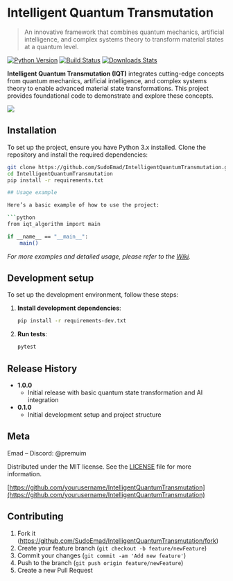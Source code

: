 # Intelligent Quantum Transmutation

> An innovative framework that combines quantum mechanics, artificial intelligence, and complex systems theory to transform material states at a quantum level.

[![Python Version][python-image]][python-url]
[![Build Status][travis-image]][travis-url]
[![Downloads Stats][downloads-image]][downloads-url]

**Intelligent Quantum Transmutation (IQT)** integrates cutting-edge concepts from quantum mechanics, artificial intelligence, and complex systems theory to enable advanced material state transformations. This project provides foundational code to demonstrate and explore these concepts.

![](header.png)  <!-- Ensure you have a header image or remove this line -->

## Installation

To set up the project, ensure you have Python 3.x installed. Clone the repository and install the required dependencies:

```sh
git clone https://github.com/SudoEmad/IntelligentQuantumTransmutation.git
cd IntelligentQuantumTransmutation
pip install -r requirements.txt

## Usage example

Here’s a basic example of how to use the project:

```python
from iqt_algorithm import main

if __name__ == "__main__":
    main()
```

_For more examples and detailed usage, please refer to the [Wiki][wiki]._

## Development setup

To set up the development environment, follow these steps:

1. **Install development dependencies**:
    ```sh
    pip install -r requirements-dev.txt
    ```

2. **Run tests**:
    ```sh
    pytest
    ```

## Release History

* **1.0.0**
    * Initial release with basic quantum state transformation and AI integration
* **0.1.0**
    * Initial development setup and project structure

## Meta

Emad – Discord: @premuim

Distributed under the MIT license. See the [LICENSE](LICENSE) file for more information.

[https://github.com/yourusername/IntelligentQuantumTransmutation](https://github.com/yourusername/IntelligentQuantumTransmutation)

## Contributing

1. Fork it (<https://github.com/SudoEmad/IntelligentQuantumTransmutation/fork>)
2. Create your feature branch (`git checkout -b feature/newFeature`)
3. Commit your changes (`git commit -am 'Add new feature'`)
4. Push to the branch (`git push origin feature/newFeature`)
5. Create a new Pull Request

<!-- Markdown link & img dfn's -->
[python-image]: https://img.shields.io/badge/python-3.x-blue.svg
[python-url]: https://www.python.org/
[downloads-image]: https://img.shields.io/pypi/dm/your-package.svg
[downloads-url]: https://pypi.org/project/your-package/
[travis-image]: https://img.shields.io/travis/yourusername/IntelligentQuantumTransmutation/master.svg
[travis-url]: https://travis-ci.org/yourusername/IntelligentQuantumTransmutation
[wiki]: https://github.com/yourusername/IntelligentQuantumTransmutation/wiki
```
